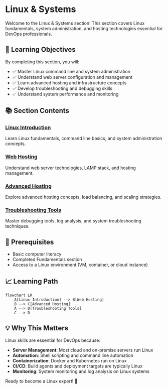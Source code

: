 # Linux & Systems

Welcome to the Linux & Systems section! This section covers Linux fundamentals, system administration, and hosting technologies essential for DevOps professionals.

## 🎯 Learning Objectives

By completing this section, you will:

- ✅ Master Linux command line and system administration
- ✅ Understand web server configuration and management
- ✅ Learn advanced hosting and infrastructure concepts
- ✅ Develop troubleshooting and debugging skills
- ✅ Understand system performance and monitoring

## 📚 Section Contents

### [Linux Introduction](introduction.md)

Learn Linux fundamentals, command line basics, and system administration concepts.

### [Web Hosting](web-hosting.md)

Understand web server technologies, LAMP stack, and hosting management.

### [Advanced Hosting](advanced-hosting.md)

Explore advanced hosting concepts, load balancing, and scaling strategies.

### [Troubleshooting Tools](troubleshooting-tools.md)

Master debugging tools, log analysis, and system troubleshooting techniques.

## 🏁 Prerequisites

- Basic computer literacy
- Completed Fundamentals section
- Access to a Linux environment (VM, container, or cloud instance)

## 📈 Learning Path

```mermaid
flowchart LR
    A[Linux Introduction] --> B[Web Hosting]
    B --> C[Advanced Hosting]
    A --> D[Troubleshooting Tools]
    C --> D
```

## 💡 Why This Matters

Linux skills are essential for DevOps because:

- **Server Management**: Most cloud and on-premise servers run Linux
- **Automation**: Shell scripting and command line automation
- **Containerization**: Docker and Kubernetes run on Linux
- **CI/CD**: Build agents and deployment targets are typically Linux
- **Monitoring**: System monitoring and log analysis on Linux systems

Ready to become a Linux expert! 🐧